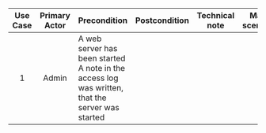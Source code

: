 | Use Case | Primary Actor |  Precondition  | Postcondition | Technical note | Main scenario | Alternate Scenarios |
|:--------:|:-------------:|----------------|:-------------:|:--------------:|:-------------:|:-------------------:|
|    1     |     Admin     |A web server has been started A note in the access log was written, that the server was started|               |                |               |                     |

